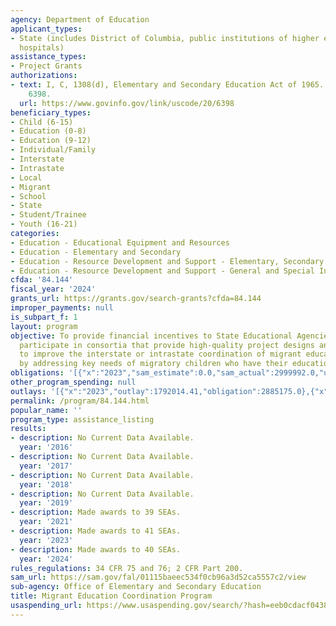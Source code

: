 ```yaml
---
agency: Department of Education
applicant_types:
- State (includes District of Columbia, public institutions of higher education and
  hospitals)
assistance_types:
- Project Grants
authorizations:
- text: I, C, 1308(d), Elementary and Secondary Education Act of 1965. 20 U.S.C. &sect;
    6398.
  url: https://www.govinfo.gov/link/uscode/20/6398
beneficiary_types:
- Child (6-15)
- Education (0-8)
- Education (9-12)
- Individual/Family
- Interstate
- Intrastate
- Local
- Migrant
- School
- State
- Student/Trainee
- Youth (16-21)
categories:
- Education - Educational Equipment and Resources
- Education - Elementary and Secondary
- Education - Resource Development and Support - Elementary, Secondary Education
- Education - Resource Development and Support - General and Special Interest Organizations
cfda: '84.144'
fiscal_year: '2024'
grants_url: https://grants.gov/search-grants?cfda=84.144
improper_payments: null
is_subpart_f: 1
layout: program
objective: To provide financial incentives to State Educational Agencies (SEAs) to
  participate in consortia that provide high-quality project designs and services
  to improve the interstate or intrastate coordination of migrant education programs
  by addressing key needs of migratory children who have their education interrupted.
obligations: '[{"x":"2023","sam_estimate":0.0,"sam_actual":2999992.0,"usa_spending_actual":2951383.99},{"x":"2024","sam_estimate":0.0,"sam_actual":2999997.0,"usa_spending_actual":2660260.11},{"x":"2025","sam_estimate":0.0,"sam_actual":3000000.0,"usa_spending_actual":-230372.07}]'
other_program_spending: null
outlays: '[{"x":"2023","outlay":1792014.41,"obligation":2885175.0},{"x":"2024","outlay":784872.18,"obligation":2999997.0},{"x":"2025","outlay":0.0,"obligation":0.0}]'
permalink: /program/84.144.html
popular_name: ''
program_type: assistance_listing
results:
- description: No Current Data Available.
  year: '2016'
- description: No Current Data Available.
  year: '2017'
- description: No Current Data Available.
  year: '2018'
- description: No Current Data Available.
  year: '2019'
- description: Made awards to 39 SEAs.
  year: '2021'
- description: Made awards to 41 SEAs.
  year: '2023'
- description: Made awards to 40 SEAs.
  year: '2024'
rules_regulations: 34 CFR 75 and 76; 2 CFR Part 200.
sam_url: https://sam.gov/fal/01115baeec534f0cb96a3d52ca5557c2/view
sub-agency: Office of Elementary and Secondary Education
title: Migrant Education Coordination Program
usaspending_url: https://www.usaspending.gov/search/?hash=eeb0cdacf0438e0cbd570163b57c9f76
---
```

